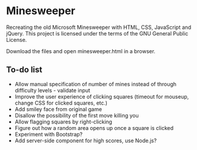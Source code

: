 # Minesweeper

Recreating the old Microsoft Minesweeper with HTML, CSS, JavaScript and jQuery.
This project is licensed under the terms of the GNU General Public License.

Download the files and open minesweeper.html in a browser.

## To-do list
* Allow manual specification of number of mines instead of through difficulty
levels - validate input
* Improve the user experience of clicking squares (timeout for mouseup, change
  CSS for clicked squares, etc.)
* Add smiley face from original game
* Disallow the possibility of the first move killing you
* Allow flagging squares by right-clicking
* Figure out how a random area opens up once a square is clicked
* Experiment with Bootstrap?
* Add server-side component for high scores, use Node.js?
